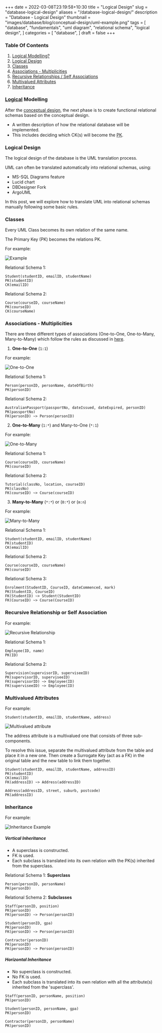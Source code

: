 +++
date = 2022-03-08T23:19:58+10:30
title = "Logical Design"
slug = "database-logical-design"
aliases = "/database-logical-design/"
description = "Database - Logical Design"
thumbnail = "images/database/blog/conceptual-design/uml-example.png"
tags = [
    "database",
    "fundamentals",
    "uml diagram",
    "relational schema",
    "logical design",
]
categories = [
    "database",
]
draft = false
+++

### Table Of Contents

1. [Logical Modelling?](#logical-modelling)
1. [Logical Design](#logical-design)
1. [Classes](#classes)
1. [Associations - Multiplicities](#associations---multiplicities)
1. [Recursive Relationships / Self
   Associations](#recursive-relationship-or-self-association)
1. [Multivalued Attributes](#multivalued-attributes)
1. [Inheritance](#inheritance)

### [Logical](https://www.oxfordlearnersdictionaries.com/definition/english/logical_1?q=logical) Modelling

After the [conceptual
design](https://tanducmai.com/blog/database-conceptual-design), the next phase
is to create functional relational schemas based on the conceptual design.
- A written description of how the relational database will be implemented.
- This includes deciding which CK(s) will become the
  [PK](https://tanducmai.com/blog/database-identify-the-primary-key).

### Logical Design

The logical design of the database is the UML translation process.

UML can often be translated automatically into relational schemas, using:
- MS-SQL Diagrams feature
- Lucid chart
- DBDesigner Fork
- ArgoUML

In this post, we will explore how to translate UML into relational schemas
manually following some basic rules.

### Classes

Every UML Class becomes its own relation of the same name.

The Primary Key (PK) becomes the relations PK.

For example:

![Example](/images/database/blog/conceptual-design/association.png)

Relational Schema 1:

```text
Student(studentID, emailID, studentName)
PK(studentID)
CK(emailID)
```

Relational Schema 2:

```text
Course(courseID, courseName)
PK(courseID)
CK(courseName)
```

### Associations - Multiplicities

There are three different types of associations (One-to-One, One-to-Many,
Many-to-Many) which follow the rules as discussed in
[here](https://tanducmai.com/blog/database-conceptual-design/#multiplicity).

1. **One-to-One** (`1:1`)

For example:

![One-to-One](/images/database/blog/conceptual-design/one-to-one-2.png)

Relational Schema 1:

```text
Person(personID, personName, dateOfBirth)
PK(personID)
```

Relational Schema 2:

```text
AustralianPassport(passportNo, dateIssued, dateExpired, personID)
PK(passportNo)
FK(personID) ~> Person(personID)
```

2. **One-to-Many** (`1:*`) and Many-to-One (`*:1`)

For example:

![One-to-Many](/images/database/blog/conceptual-design/one-to-many-2.png)

Relational Schema 1:

```text
Course(courseID, courseName)
PK(courseID)
```

Relational Schema 2:

```text
Tutorial(classNo, location, courseID)
PK(classNo)
FK(courseID) ~> Course(courseID)
```

3. **Many-to-Many** (`*:*`) or (`0:*`) or (`m:n`)

For example:

![Many-to-Many](/images/database/blog/conceptual-design/association-class-after.png)

Relational Schema 1:

```text
Student(studentID, emailID, studentName)
PK(studentID)
CK(emailID)
```

Relational Schema 2:

```text
Course(courseID, courseName)
PK(courseID)
```

Relational Schema 3:

```text
Enrolment(StudentID, CourseID, dateCommenced, mark)
PK(StudentID, CourseID)
FK(StudentID) ~> Student(StudentID)
FK(CourseID) ~> Course(CourseID)
```

### Recursive Relationship or Self Association

For example:

![Recursive Relationship](/images/database/blog/conceptual-design/recursive-1.png)

Relational Schema 1:

```text
Employee(ID, name)
PK(ID)
```

Relational Schema 2:

```text
Supervision(supervisorID, superviseeID)
PK(supervisorID, superviseeID)
FK(supervisorID) ~> Employee(ID)
FK(superviseeID) ~> Employee(ID)
```

### Multivalued Attributes

For example:

```text
Student(studentID, emailID, studentName, address)
```

![Multivalued attribute](/images/database/blog/relational-concepts/multivalued.png)

The address attribute is a multivalued one that consists of three
sub-components.

To resolve this issue, separate the multivalued attribute from the table
and place it in a new one. Then create a Surrogate Key (act as a FK) in
the original table and the new table to link them together.

```text
Student(studentID, emailID, studentName, addressID)
PK(studentID)
CK(emailID)
FK(addressID) ~> Address(addressID)
```

```text
Address(addressID, street, suburb, postcode)
PK(addressID)
```

### Inheritance

For example:

![Inheritance
Example](/images/database/blog/conceptual-design/inheritance-1.png)

##### Vertical Inheritance

- A superclass is constructed.
- FK is used.
- Each subclass is translated into its own relation with the PK(s)
  inherited from the superclass.

Relational Schema 1: **Superclass**

```text
Person(personID, personName)
PK(personID)
```

Relational Schema 2: **Subclasses**

```text
Staff(personID, position)
PK(personID)
FK(personID) ~> Person(personID)

Student(personID, gpa)
PK(personID)
FK(personID) ~> Person(personID)

Contractor(personID)
PK(personID)
FK(personID) ~> Person(personID)
```

##### Horizontal Inheritance

- No superclass is constructed.
- No FK is used.
- Each subclass is translated into its own relation with all the
  attribute(s) inherited from the 'superclass'.

```text
Staff(personID, personName, position)
PK(personID)
```

```text
Student(personID, personName, gpa)
PK(personID)
```

```text
Contractor(personID, personName)
PK(personID)
```
